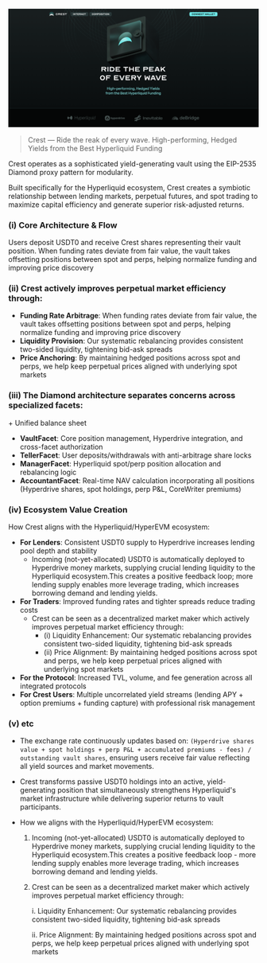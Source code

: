 ![](./.github/cover.png)

> Crest — Ride the reak of every wave. High-performing, Hedged Yields from the Best Hyperliquid Funding

Crest operates as a sophisticated yield-generating vault using the EIP-2535 Diamond proxy pattern for modularity.

Built specifically for the Hyperliquid ecosystem, Crest creates a symbiotic relationship between lending markets, perpetual futures, and spot trading to maximize capital efficiency and generate superior risk-adjusted returns.

### (i) Core Architecture & Flow

Users deposit USDT0 and receive Crest shares representing their vault position. When funding rates deviate from fair value, the vault takes offsetting positions between spot and perps, helping normalize funding and improving price discovery

### (ii) Crest actively improves perpetual market efficiency through:

- **Funding Rate Arbitrage**: When funding rates deviate from fair value, the vault takes offsetting positions between spot and perps, helping normalize funding and improving price discovery
- **Liquidity Provision**: Our systematic rebalancing provides consistent two-sided liquidity, tightening bid-ask spreads
- **Price Anchoring**: By maintaining hedged positions across spot and perps, we help keep perpetual prices aligned with underlying spot markets

### (iii) The Diamond architecture separates concerns across specialized facets:

\+ Unified balance sheet

- **VaultFacet**: Core position management, Hyperdrive integration, and cross-facet authorization
- **TellerFacet**: User deposits/withdrawals with anti-arbitrage share locks
- **ManagerFacet**: Hyperliquid spot/perp position allocation and rebalancing logic
- **AccountantFacet**: Real-time NAV calculation incorporating all positions (Hyperdrive shares, spot holdings, perp P&L, CoreWriter premiums)

### (iv) Ecosystem Value Creation

How Crest aligns with the Hyperliquid/HyperEVM ecosystem:

- **For Lenders**: Consistent USDT0 supply to Hyperdrive increases lending pool depth and stability
  - Incoming (not-yet-allocated) USDT0 is automatically deployed to Hyperdrive money markets, supplying crucial lending liquidity to the Hyperliquid ecosystem.This creates a positive feedback loop; more lending supply enables more leverage trading, which increases borrowing demand and lending yields.
- **For Traders**: Improved funding rates and tighter spreads reduce trading costs
  - Crest can be seen as a decentralized market maker which actively improves perpetual market efficiency through:
    - (i) Liquidity Enhancement: Our systematic rebalancing provides consistent two-sided liquidity, tightening bid-ask spreads
    - (ii) Price Alignment: By maintaining hedged positions across spot and perps, we help keep perpetual prices aligned with underlying spot markets
- **For the Protocol**: Increased TVL, volume, and fee generation across all integrated protocols
- **For Crest Users**: Multiple uncorrelated yield streams (lending APY + option premiums + funding capture) with professional risk management

### (v) etc

- The exchange rate continuously updates based on: `(Hyperdrive shares value + spot holdings + perp P&L + accumulated premiums - fees) / outstanding vault shares`, ensuring users receive fair value reflecting all yield sources and market movements.

- Crest transforms passive USDT0 holdings into an active, yield-generating position that simultaneously strengthens Hyperliquid's market infrastructure while delivering superior returns to vault participants.

- How we aligns with the Hyperliquid/HyperEVM ecosystem:
  1. Incoming (not-yet-allocated) USDT0 is automatically deployed to Hyperdrive money markets, supplying crucial lending liquidity to the Hyperliquid ecosystem.This creates a positive feedback loop - more lending supply enables more leverage trading, which increases borrowing demand and lending yields.

  2. Crest can be seen as a decentralized market maker which actively improves perpetual market efficiency through:

     i. Liquidity Enhancement: Our systematic rebalancing provides consistent two-sided liquidity, tightening bid-ask spreads

     ii. Price Alignment: By maintaining hedged positions across spot and perps, we help keep perpetual prices aligned with underlying spot markets
